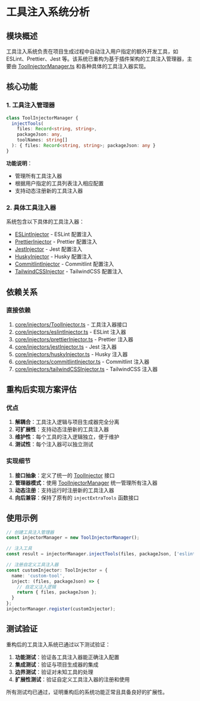 # 工具注入系统分析

## 模块概述

工具注入系统负责在项目生成过程中自动注入用户指定的额外开发工具，如 ESLint、Prettier、Jest 等。该系统已重构为基于插件架构的工具注入管理器，主要由 [ToolInjectorManager.ts](file:///Users/zcg/Desktop/scafford-mcp-server-AI/trae/scaffold-mcp-server/src/core/injectors/ToolInjectorManager.ts) 和各种具体的工具注入器实现。

## 核心功能

### 1. 工具注入管理器

```typescript
class ToolInjectorManager {
  injectTools(
    files: Record<string, string>, 
    packageJson: any, 
    toolNames: string[]
  ): { files: Record<string, string>; packageJson: any }
}
```

**功能说明**：
- 管理所有工具注入器
- 根据用户指定的工具列表注入相应配置
- 支持动态注册新的工具注入器

### 2. 具体工具注入器

系统包含以下具体的工具注入器：
- [ESLintInjector](file:///Users/zcg/Desktop/scafford-mcp-server-AI/trae/scaffold-mcp-server/src/core/injectors/eslintInjector.ts) - ESLint 配置注入
- [PrettierInjector](file:///Users/zcg/Desktop/scafford-mcp-server-AI/trae/scaffold-mcp-server/src/core/injectors/prettierInjector.ts) - Prettier 配置注入
- [JestInjector](file:///Users/zcg/Desktop/scafford-mcp-server-AI/trae/scaffold-mcp-server/src/core/injectors/jestInjector.ts) - Jest 配置注入
- [HuskyInjector](file:///Users/zcg/Desktop/scafford-mcp-server-AI/trae/scaffold-mcp-server/src/core/injectors/huskyInjector.ts) - Husky 配置注入
- [CommitlintInjector](file:///Users/zcg/Desktop/scafford-mcp-server-AI/trae/scaffold-mcp-server/src/core/injectors/commitlintInjector.ts) - Commitlint 配置注入
- [TailwindCSSInjector](file:///Users/zcg/Desktop/scafford-mcp-server-AI/trae/scaffold-mcp-server/src/core/injectors/tailwindCSSInjector.ts) - TailwindCSS 配置注入

## 依赖关系

### 直接依赖

1. [core/injectors/ToolInjector.ts](file:///Users/zcg/Desktop/scafford-mcp-server-AI/trae/scaffold-mcp-server/src/core/injectors/ToolInjector.ts) - 工具注入器接口
2. [core/injectors/eslintInjector.ts](file:///Users/zcg/Desktop/scafford-mcp-server-AI/trae/scaffold-mcp-server/src/core/injectors/eslintInjector.ts) - ESLint 注入器
3. [core/injectors/prettierInjector.ts](file:///Users/zcg/Desktop/scafford-mcp-server-AI/trae/scaffold-mcp-server/src/core/injectors/prettierInjector.ts) - Prettier 注入器
4. [core/injectors/jestInjector.ts](file:///Users/zcg/Desktop/scafford-mcp-server-AI/trae/scaffold-mcp-server/src/core/injectors/jestInjector.ts) - Jest 注入器
5. [core/injectors/huskyInjector.ts](file:///Users/zcg/Desktop/scafford-mcp-server-AI/trae/scaffold-mcp-server/src/core/injectors/huskyInjector.ts) - Husky 注入器
6. [core/injectors/commitlintInjector.ts](file:///Users/zcg/Desktop/scafford-mcp-server-AI/trae/scaffold-mcp-server/src/core/injectors/commitlintInjector.ts) - Commitlint 注入器
7. [core/injectors/tailwindCSSInjector.ts](file:///Users/zcg/Desktop/scafford-mcp-server-AI/trae/scaffold-mcp-server/src/core/injectors/tailwindCSSInjector.ts) - TailwindCSS 注入器

## 重构后实现方案评估

### 优点

1. **解耦合**：工具注入逻辑与项目生成器完全分离
2. **可扩展性**：支持动态注册新的工具注入器
3. **维护性**：每个工具的注入逻辑独立，便于维护
4. **测试性**：每个注入器可以独立测试

### 实现细节

1. **接口抽象**：定义了统一的 [ToolInjector](file:///Users/zcg/Desktop/scafford-mcp-server-AI/trae/scaffold-mcp-server/src/core/injectors/ToolInjector.ts) 接口
2. **管理器模式**：使用 [ToolInjectorManager](file:///Users/zcg/Desktop/scafford-mcp-server-AI/trae/scaffold-mcp-server/src/core/injectors/ToolInjectorManager.ts) 统一管理所有注入器
3. **动态注册**：支持运行时注册新的工具注入器
4. **向后兼容**：保持了原有的 `injectExtraTools` 函数接口

## 使用示例

```typescript
// 创建工具注入管理器
const injectorManager = new ToolInjectorManager();

// 注入工具
const result = injectorManager.injectTools(files, packageJson, ['eslint', 'prettier']);

// 注册自定义工具注入器
const customInjector: ToolInjector = {
  name: 'custom-tool',
  inject: (files, packageJson) => {
    // 自定义注入逻辑
    return { files, packageJson };
  }
};
injectorManager.register(customInjector);
```

## 测试验证

重构后的工具注入系统已通过以下测试验证：

1. **功能测试**：验证各工具注入器能正确注入配置
2. **集成测试**：验证与项目生成器的集成
3. **边界测试**：验证对未知工具的处理
4. **扩展性测试**：验证自定义工具注入器的注册和使用

所有测试均已通过，证明重构后的系统功能正常且具备良好的扩展性。